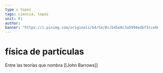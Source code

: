 ```yaml
---
type : topoi
tags: ciencia, topoi
unit: 01
author:
banner: "https://i.pinimg.com/originals/b4/5e/8c/b45e8c3a5994edbf3cce6643308925e2.gif"
---
```


# física de partículas 

Entre las teorías que nombra [[John Barrows]]

